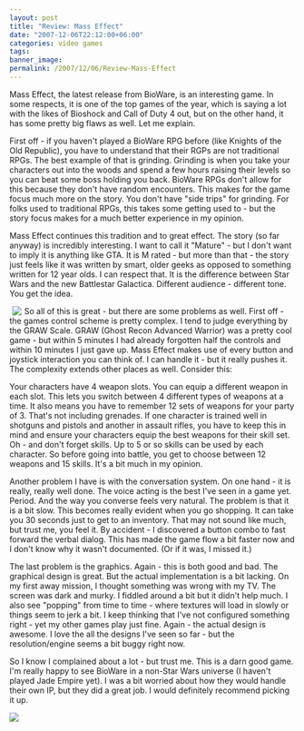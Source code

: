 ```yaml
---
layout: post
title: "Review: Mass Effect"
date: "2007-12-06T22:12:00+06:00"
categories: video games 
tags: 
banner_image: 
permalink: /2007/12/06/Review-Mass-Effect
---
```


Mass Effect, the latest release from BioWare, is an interesting game. In some respects, it is one of the top games of the year, which is saying a lot with the likes of Bioshock and Call of Duty 4 out, but on the other hand, it has some pretty big flaws as well. Let me explain.

First off - if you haven't played a BioWare RPG before (like Knights of the Old Republic), you have to understand that their RGPs are not traditional RPGs. The best example of that is grinding. Grinding is when you take your characters out into the woods and spend a few hours raising their levels so you can beat some boss holding you back. BioWare RPGs don't allow for this because they don't have random encounters. This makes for the game focus much more on the story. You don't have "side trips" for grinding. For folks used to traditional RPGs, this takes some getting used to - but the story focus makes for a much better experience in my opinion. 

Mass Effect continues this tradition and to great effect. The story (so far anyway) is incredibly interesting. I want to call it "Mature" - but I don't want to imply it is anything like GTA. It is M rated - but more than that - the story just feels like it was written by smart, older geeks as opposed to something written for 12 year olds. I can respect that. It is the difference between Star Wars and the new Battlestar Galactica. Different audience - different tone. You get the idea. 

<img src="https://static.raymondcamden.com/images/Mass_Effect4.jpg" align="left" hspace="5">

So all of this is great - but there are some problems as well. First off - the games control scheme is pretty complex. I tend to judge everything by the GRAW Scale. GRAW (Ghost Recon Advanced Warrior) was a pretty cool game - but within 5 minutes I had already forgotten half the controls and within 10 minutes I just gave up. Mass Effect makes use of every button and joystick interaction you can think of. I can handle it - but it really pushes it. The complexity extends other places as well. Consider this:

Your characters have 4 weapon slots. You can equip a different weapon in each slot. This lets you switch between 4 different types of weapons at a time. It also means you have to remember 12 sets of weapons for your party of 3. That's not including grenades. If one character is trained well in shotguns and pistols and another in assault rifles, you have to keep this in mind and ensure your characters equip the best weapons for their skill set. Oh - and don't forget skills. Up to 5 or so skills can be used by each character. So before going into battle, you get to choose between 12 weapons and 15 skills. It's a bit much in my opinion.

Another problem I have is with the conversation system. On one hand - it is really, really well done. The voice acting is the best I've seen in a game yet. Period. And the way you converse feels very natural. The problem is that it is a bit slow. This becomes really evident when you go shopping. It can take you 30 seconds just to get to an inventory. That may not sound like much, but trust me, you feel it. By accident - I discovered a button combo to fast forward the verbal dialog. This has made the game flow a bit faster now and I don't know why it wasn't documented. (Or if it was, I missed it.)

The last problem is the graphics. Again - this is both good and bad. The graphical design is great. But the actual implementation is a bit lacking. On my first away mission, I thought something was wrong with my TV. The screen was dark and murky. I fiddled around a bit but it didn't help much. I also see "popping" from time to time - where textures will load in slowly or things seem to jerk a bit. I keep thinking that I've not configured something right - yet my other games play just fine. Again - the actual design is awesome. I love the all the designs I've seen so far - but the resolution/engine seems a bit buggy right now. 

So I know I complained about a lot - but trust me. This is a darn good game. I'm really happy to see BioWare in a non-Star Wars universe (I haven't played Jade Empire yet). I was a bit worried about how they would handle their own IP, but they did a great job. I would definitely recommend picking it up.

<img src="https://static.raymondcamden.com/images/cfjedi/Mass_Effect6.jpg">